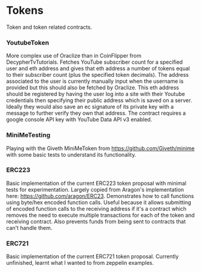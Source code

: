 # Tokens

Token and token related contracts.

### YoutubeToken
More complex use of Oraclize than in CoinFlipper from DecypherTvTutorials. Fetches YouTube subscriber count for a specified user and eth address and gives that eth address a number of tokens equal to their subscriber count (plus the specified token decimals). The address associated to the user is currently manually input when the username is provided but this should also be fetched by Oraclize. This eth address should be registered by having the user log into a site with their Youtube credentials then specifying their public address which is saved on a server. Ideally they would also save an ec signature of its private key with a message to further verify they own that address. The contract requires a google console API key with YouTube Data API v3 enabled.

### MiniMeTesting
Playing with the Giveth MiniMeToken from https://github.com/Giveth/minime with some basic tests to understand its functionality.

### ERC223
Basic implementation of the current ERC223 token proposal with minimal tests for experimentation. Largely copied from Aragon's implementation here: https://github.com/aragon/ERC23. Demonstrates how to call functions using byte/hex encoded function calls. Useful because it allows submitting of encoded function calls to the receiving address if it's a contract which removes the need to execute multiple transactions for each of the token and receiving contract. Also prevents funds from being sent to contracts that can't handle them.

### ERC721
Basic implementation of the current ERC721 token proposal. Currently unfinished, learnt what I wanted to from zeppelin examples.




